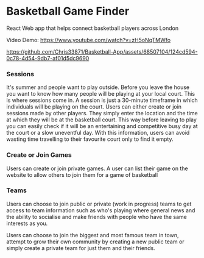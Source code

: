 # Basketball Game Finder

React Web app that helps connect basketball players across London

Video Demo:
https://www.youtube.com/watch?v=zH5oNqTMWfo

https://github.com/Chris33871/Basketball-App/assets/68507104/124cd594-0c78-4d54-9db7-af01d5dc9690

### Sessions

It's summer and people want to play outside. Before you leave the house you want to know how many people will be playing at your local court. This is where sessions come in. A session is just a 30-minute timeframe in which individuals will be playing on the court. Users can either create or join sessions made by other players. They simply enter the location and the time at which they will be at the basketball court. This way before leaving to play you can easily check if it will be an entertaining and competitive busy day at the court or a slow uneventful day. With this information, users can avoid wasting time travelling to their favourite court only to find it empty.

### Create or Join Games

Users can create or join private games. A user can list their game on the website to allow others to join them for a game of basketball

### Teams

Users can choose to join public or private (work in progress) teams to get access to team information such as who's playing where general news and the ability to socialise and make friends with people who have the same interests as you.

Users can choose to join the biggest and most famous team in town, attempt to grow their own community by creating a new public team or simply create a private team for just them and their friends.
